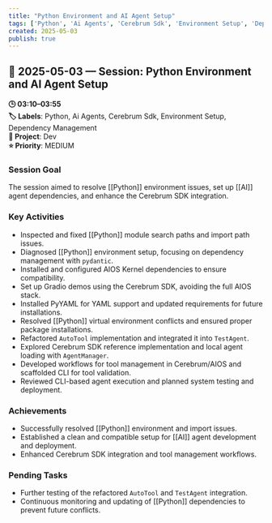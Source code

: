 ```yaml
---
title: "Python Environment and AI Agent Setup"
tags: ['Python', 'Ai Agents', 'Cerebrum Sdk', 'Environment Setup', 'Dependency Management']
created: 2025-05-03
publish: true
---
```


## 📅 2025-05-03 — Session: Python Environment and AI Agent Setup

**🕒 03:10–03:55**  
**🏷️ Labels**: Python, Ai Agents, Cerebrum Sdk, Environment Setup, Dependency Management  
**📂 Project**: Dev  
**⭐ Priority**: MEDIUM  


### Session Goal
The session aimed to resolve [[Python]] environment issues, set up [[AI]] agent dependencies, and enhance the Cerebrum SDK integration.

### Key Activities
- Inspected and fixed [[Python]] module search paths and import path issues.
- Diagnosed [[Python]] environment setup, focusing on dependency management with `pydantic`.
- Installed and configured AIOS Kernel dependencies to ensure compatibility.
- Set up Gradio demos using the Cerebrum SDK, avoiding the full AIOS stack.
- Installed PyYAML for YAML support and updated requirements for future installations.
- Resolved [[Python]] virtual environment conflicts and ensured proper package installations.
- Refactored `AutoTool` implementation and integrated it into `TestAgent`.
- Explored Cerebrum SDK reference implementation and local agent loading with `AgentManager`.
- Developed workflows for tool management in Cerebrum/AIOS and scaffolded CLI for tool validation.
- Reviewed CLI-based agent execution and planned system testing and deployment.

### Achievements
- Successfully resolved [[Python]] environment and import issues.
- Established a clean and compatible setup for [[AI]] agent development and deployment.
- Enhanced Cerebrum SDK integration and tool management workflows.

### Pending Tasks
- Further testing of the refactored `AutoTool` and `TestAgent` integration.
- Continuous monitoring and updating of [[Python]] dependencies to prevent future conflicts.
